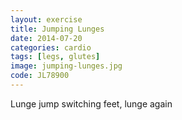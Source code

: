 ```yaml
---
layout: exercise
title: Jumping Lunges
date: 2014-07-20
categories: cardio
tags: [legs, glutes]
image: jumping-lunges.jpg
code: JL78900
---
```


Lunge jump switching feet, lunge again

